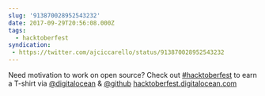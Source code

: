 ```yaml
---
slug: '913870028952543232'
date: 2017-09-29T20:56:08.000Z
tags:
  - hacktoberfest
syndication:
 - https://twitter.com/ajciccarello/status/913870028952543232
---
```


Need motivation to work on open source? Check out [#hacktoberfest](/posts/tags/hacktoberfest) to earn a T-shirt via [@digitalocean](https://twitter.com/digitalocean) &amp; [@github](https://twitter.com/github) [hacktoberfest.digitalocean.com](https://hacktoberfest.digitalocean.com/)

